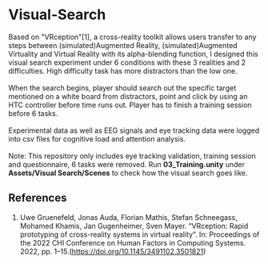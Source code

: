 # Visual-Search
Based on "VRception"[1], a cross-reality toolkit allows users transfer to any steps between (simulated)Augmented Reality, (simulated)Augmented Virtuality and Virtual Reality with its alpha-blending function, I designed this visual search experiment under 6 conditions with these 3 realities and 2 difficulties. High difficulty task has more distractors than the low one.
<br><br>When the search begins, player should search out the specific target mentioned on a white board from distractors, point and click by using an HTC controller before time runs out. Player has to finish a training session before 6 tasks.
<br><br>Experimental data as well as EEG signals and eye tracking data were logged into csv files for cognitive load and attention analysis.
<br><br>Note: This repository only includes eye tracking validation, training session and questionnaire, 6 tasks were removed. Run <b>03_Training.unity</b> under <b>Assets/Visual Search/Scenes</b> to check how the visual search goes like.

## References
1. Uwe Gruenefeld, Jonas Auda, Florian Mathis, Stefan Schneegass, Mohamed Khamis, Jan Gugenheimer, Sven Mayer. “VRception: Rapid prototyping of cross-reality systems in virtual reality”. In: Proceedings of the 2022 CHI Conference on Human Factors in Computing Systems. 2022, pp. 1–15.(https://doi.org/10.1145/3491102.3501821)
